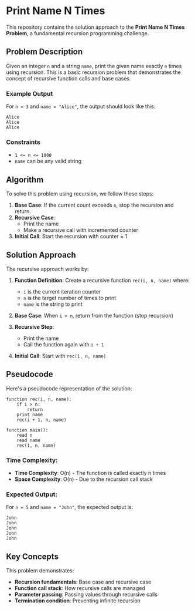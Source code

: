 # Print Name N Times

This repository contains the solution approach to the **Print Name N Times Problem**, a fundamental recursion programming challenge.

## Problem Description

Given an integer `n` and a string `name`, print the given name exactly `n` times using recursion. This is a basic recursion problem that demonstrates the concept of recursive function calls and base cases.

### Example Output

For `n = 3` and `name = "Alice"`, the output should look like this:

```
Alice
Alice
Alice
```

### Constraints

- `1 <= n <= 1000`
- `name` can be any valid string

## Algorithm

To solve this problem using recursion, we follow these steps:

1. **Base Case**: If the current count exceeds `n`, stop the recursion and return.
2. **Recursive Case**: 
   - Print the name
   - Make a recursive call with incremented counter
3. **Initial Call**: Start the recursion with counter = 1

## Solution Approach

The recursive approach works by:

1. **Function Definition**: Create a recursive function `rec(i, n, name)` where:
   - `i` is the current iteration counter
   - `n` is the target number of times to print
   - `name` is the string to print

2. **Base Case**: When `i > n`, return from the function (stop recursion)

3. **Recursive Step**: 
   - Print the name
   - Call the function again with `i + 1`

4. **Initial Call**: Start with `rec(1, n, name)`

## Pseudocode

Here's a pseudocode representation of the solution:

```
function rec(i, n, name):
    if i > n:
        return
    print name
    rec(i + 1, n, name)

function main():
    read n
    read name
    rec(1, n, name)
```

### Time Complexity:
- **Time Complexity**: O(n) - The function is called exactly n times
- **Space Complexity**: O(n) - Due to the recursion call stack

### Expected Output:

For `n = 5` and `name = "John"`, the expected output is:

```
John
John
John
John
John
```

## Key Concepts

This problem demonstrates:
- **Recursion fundamentals**: Base case and recursive case
- **Function call stack**: How recursive calls are managed
- **Parameter passing**: Passing values through recursive calls
- **Termination condition**: Preventing infinite recursion